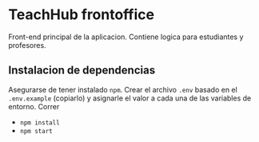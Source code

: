 # TeachHub frontoffice

Front-end principal de la aplicacion. Contiene logica para estudiantes y profesores.

## Instalacion de dependencias

Asegurarse de tener instalado `npm`. Crear el archivo `.env` basado en el `.env.example` (copiarlo) y asignarle el valor a cada una de las variables de entorno. Correr

 - `npm install`
 - `npm start`
